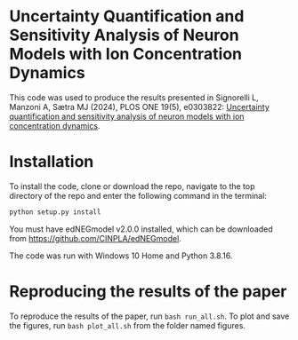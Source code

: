 # Uncertainty Quantification and Sensitivity Analysis of Neuron Models with Ion Concentration Dynamics

This code was used to produce the results presented in Signorelli L, Manzoni A, Sætra MJ (2024), PLOS ONE 19(5), e0303822: [Uncertainty quantification and sensitivity analysis of neuron models with ion concentration dynamics](https://doi.org/10.1371/journal.pone.0303822). 

# Installation

To install the code, clone or download the repo, navigate to the top directory of the repo and enter the following command
in the terminal: 
```bash
python setup.py install
```
You must have edNEGmodel v2.0.0 installed, which can be downloaded from https://github.com/CINPLA/edNEGmodel.

The code was run with Windows 10 Home and Python 3.8.16.

# Reproducing the results of the paper

To reproduce the results of the paper, run ```bash run_all.sh```. To plot and save the figures, run ```bash plot_all.sh``` from the folder named figures.
